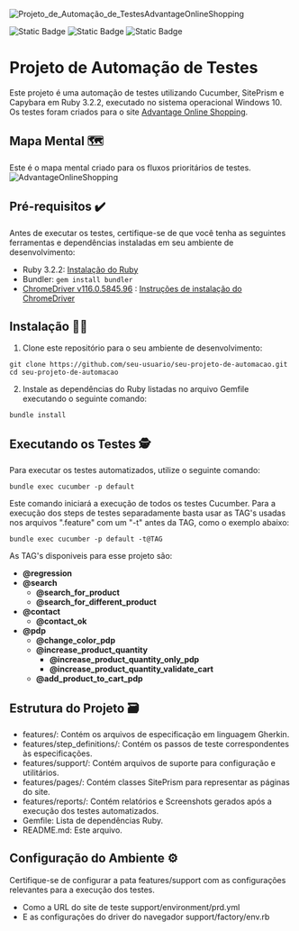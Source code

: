 ![Projeto_de_Automação_de_TestesAdvantageOnlineShopping](https://github.com/pedroomartinelli/PB_Sprint5/assets/141445664/1d2dbb6b-137a-4a7f-9813-ab9e1491a35f)

![Static Badge](https://img.shields.io/badge/pedr1o-%20100%25-green?logo=cucumber&label=Coverage%20Tests&labelColor=black&color=Green)
![Static Badge](https://img.shields.io/badge/Status-Development-yellow?label=Status&labelColor=black&color=yellow)
![Static Badge](https://img.shields.io/badge/Programming%20Language-Ruby3.2.2-red?logo=ruby&label=Programming%20Language&labelColor=black&color=red) 

# Projeto de Automação de Testes

Este projeto é uma automação de testes utilizando Cucumber, SitePrism e Capybara em Ruby 3.2.2, executado no sistema operacional Windows 10. Os testes foram criados para o site [Advantage Online Shopping](http://www.advantageonlineshopping.com/#/).

## Mapa Mental 🗺️
Este é o mapa mental criado para os fluxos prioritários de testes.
![AdvantageOnlineShopping](https://github.com/pedroomartinelli/PB_Sprint5/assets/141445664/5e707507-206e-4c40-aba7-faa5824f1934)

## Pré-requisitos ✔️

Antes de executar os testes, certifique-se de que você tenha as seguintes ferramentas e dependências instaladas em seu ambiente de desenvolvimento:

- Ruby 3.2.2: [Instalação do Ruby](https://www.ruby-lang.org/pt/documentation/installation/)
- Bundler: `gem install bundler`
- [ChromeDriver v116.0.5845.96](https://googlechromelabs.github.io/chrome-for-testing/#stable) : [Instruções de instalação do ChromeDriver](https://sites.google.com/chromium.org/driver/)

## Instalação 👨‍🔧

1. Clone este repositório para o seu ambiente de desenvolvimento:

~~~
git clone https://github.com/seu-usuario/seu-projeto-de-automacao.git
cd seu-projeto-de-automacao
~~~


2. Instale as dependências do Ruby listadas no arquivo Gemfile executando o seguinte comando:

~~~
bundle install
~~~

## Executando os Testes 🕵️
Para executar os testes automatizados, utilize o seguinte comando:

~~~
bundle exec cucumber -p default
~~~

Este comando iniciará a execução de todos os testes Cucumber. Para a execução dos steps de testes separadamente basta usar as TAG's usadas nos arquivos ".feature" com um "-t" antes da TAG, como o exemplo abaixo:

~~~
bundle exec cucumber -p default -t@TAG
~~~

As TAG's disponiveis para esse projeto são:
* **@regression**
* **@search**
  * **@search_for_product**
  * **@search_for_different_product**
* **@contact**
  * **@contact_ok**
* **@pdp**
  * **@change_color_pdp**
  * **@increase_product_quantity**
    * **@increase_product_quantity_only_pdp**
    * **@increase_product_quantity_validate_cart**
  * **@add_product_to_cart_pdp**

## Estrutura do Projeto 🗃️ 
* features/: Contém os arquivos de especificação em linguagem Gherkin.
* features/step_definitions/: Contém os passos de teste correspondentes às especificações.
* features/support/: Contém arquivos de suporte para configuração e utilitários.
* features/pages/: Contém classes SitePrism para representar as páginas do site.
* features/reports/: Contém relatórios e Screenshots gerados após a execução dos testes automatizados.
* Gemfile: Lista de dependências Ruby.
* README.md: Este arquivo.

## Configuração do Ambiente ⚙️
Certifique-se de configurar a pata features/support com as configurações relevantes para a execução dos testes.
* Como a URL do site de teste support/environment/prd.yml
* E as configurações do driver do navegador support/factory/env.rb 
